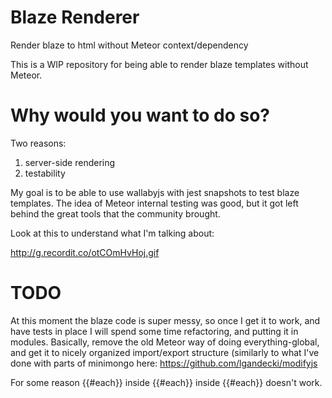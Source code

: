 # Blaze Renderer
Render blaze to html without Meteor context/dependency

This is a WIP repository for being able to render blaze templates without Meteor.

# Why would you want to do so?

Two reasons:
1) server-side rendering
2) testability

My goal is to be able to use wallabyjs with jest snapshots to test blaze templates.
The idea of Meteor internal testing was good, but it got left behind the great tools that the community brought. 

Look at this to understand what I'm talking about:

http://g.recordit.co/otCOmHvHoj.gif

# TODO

At this moment the blaze code is super messy, so once I get it to work, and have tests in place I will spend some time refactoring, and putting it in modules. Basically, remove the old Meteor way of doing everything-global, and get it to nicely organized import/export structure (similarly to what I've done with parts of minimongo here: https://github.com/lgandecki/modifyjs

For some reason {{#each}} inside {{#each}} inside {{#each}} doesn't work. 

